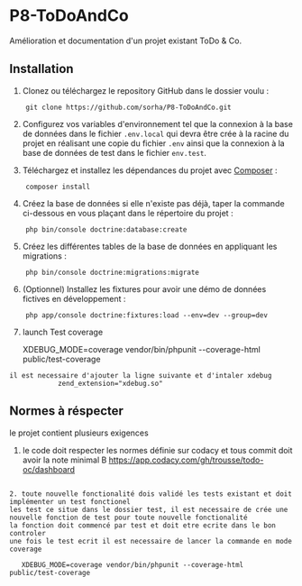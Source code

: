# P8-ToDoAndCo

Amélioration et documentation d'un projet existant ToDo & Co.

## Installation
1. Clonez ou téléchargez le repository GitHub dans le dossier voulu :
```
    git clone https://github.com/sorha/P8-ToDoAndCo.git
```
2. Configurez vos variables d'environnement tel que la connexion à la base de données dans le fichier `.env.local` qui devra être crée à la racine du projet en réalisant une copie du fichier `.env` ainsi que la connexion à la base de données de test dans le fichier `env.test`.

3. Téléchargez et installez les dépendances du projet avec [Composer](https://getcomposer.org/download/) :
```
    composer install
```
4. Créez la base de données si elle n'existe pas déjà, taper la commande ci-dessous en vous plaçant dans le répertoire du projet :
```
    php bin/console doctrine:database:create
```
5. Créez les différentes tables de la base de données en appliquant les migrations :
```
    php bin/console doctrine:migrations:migrate
```
6. (Optionnel) Installez les fixtures pour avoir une démo de données fictives en développement :
```
    php app/console doctrine:fixtures:load --env=dev --group=dev
```
7. launch Test coverage 

    XDEBUG_MODE=coverage vendor/bin/phpunit --coverage-html public/test-coverage
```
il est necessaire d'ajouter la ligne suivante et d'intaler xdebug
            zend_extension="xdebug.so"
```

## Normes à réspecter 

le projet contient plusieurs exigences

1. le code doit respecter les normes définie sur codacy et tous commit doit avoir la note minimal B
    https://app.codacy.com/gh/trousse/todo-oc/dashboard
```

2. toute nouvelle fonctionalité dois validé les tests existant et doit implémenter un test fonctionel 
les test ce situe dans le dossier test, il est necessaire de crée une nouvelle fonction de test pour toute nouvelle fonctionalité 
la fonction doit commencé par test et doit etre ecrite dans le bon controler 
une fois le test ecrit il est necessaire de lancer la commande en mode coverage

   XDEBUG_MODE=coverage vendor/bin/phpunit --coverage-html public/test-coverage
```


